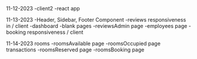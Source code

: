 11-12-2023
    -client2
    -react app

11-13-2023
    -Header, Sidebar, Footer Component
    -reviews responsiveness in / client
    -dashboard
    -blank pages
    -reviewsAdmin page
    -employees page
    -booking responsiveness / client

11-14-2023
    rooms
        -roomsAvailable page
        -roomsOccupied page
    transactions
        -roomsReserved page
        -roomsBooking page
    

    